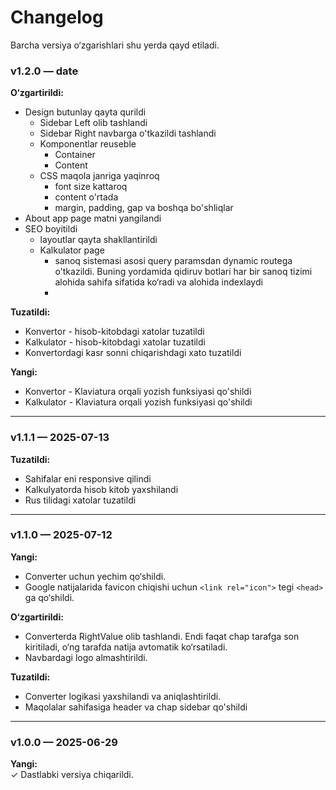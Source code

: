 # Changelog

Barcha versiya o‘zgarishlari shu yerda qayd etiladi.

### v1.2.0 — date

**O‘zgartirildi:**
-   Design butunlay qayta qurildi
    -   Sidebar Left olib tashlandi
    -   Sidebar Right navbarga o'tkazildi tashlandi
    -   Komponentlar reuseble
        -   Container
        -   Content
    -   CSS maqola janriga yaqinroq
        -   font size kattaroq
        -   content o'rtada
        -   margin, padding, gap va boshqa bo'shliqlar
-   About app page matni yangilandi
-   SEO boyitildi
    -   layoutlar qayta shakllantirildi
    -   Kalkulator page
        -   sanoq sistemasi asosi query paramsdan dynamic routega o'tkazildi. Buning yordamida qidiruv botlari har bir sanoq tizimi alohida sahifa sifatida ko‘radi va alohida indexlaydi
        -   

**Tuzatildi:**
-   Konvertor - hisob-kitobdagi xatolar tuzatildi
-   Kalkulator - hisob-kitobdagi xatolar tuzatildi
-   Konvertordagi kasr sonni chiqarishdagi xato tuzatildi

**Yangi:**
-   Konvertor - Klaviatura orqali yozish funksiyasi qo'shildi
-   Kalkulator - Klaviatura orqali yozish funksiyasi qo'shildi

---

### v1.1.1 — 2025-07-13

**Tuzatildi:**
-   Sahifalar eni responsive qilindi
-   Kalkulyatorda hisob kitob yaxshilandi
-   Rus tilidagi xatolar tuzatildi

---

### v1.1.0 — 2025-07-12

**Yangi:**
-   Converter uchun yechim qo‘shildi.
-   Google natijalarida favicon chiqishi uchun `<link rel="icon">` tegi `<head>` ga qo‘shildi.

**O‘zgartirildi:**
-   Converterda RightValue olib tashlandi. Endi faqat chap tarafga son kiritiladi, o‘ng tarafda natija avtomatik ko‘rsatiladi.
-   Navbardagi logo almashtirildi.

**Tuzatildi:**
-   Converter logikasi yaxshilandi va aniqlashtirildi.
-   Maqolalar sahifasiga header va chap sidebar qo'shildi

---

### v1.0.0 — 2025-06-29

**Yangi:**  
✓ Dastlabki versiya chiqarildi.
